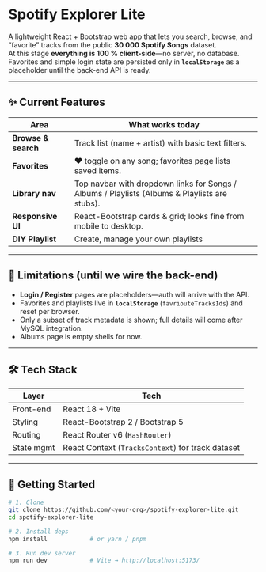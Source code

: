 # Spotify Explorer Lite

A lightweight React + Bootstrap web app that lets you search, browse, and
“favorite” tracks from the public **30 000 Spotify Songs** dataset.  
At this stage **everything is 100 % client-side**—no server, no database.  
Favorites and simple login state are persisted only in **`localStorage`** as a
placeholder until the back-end API is ready.

---

## ✨ Current Features
| Area | What works today |
|------|------------------|
| **Browse & search** | Track list (name + artist) with basic text filters. |
| **Favorites** | ♥ toggle on any song; favorites page lists saved items. |
| **Library nav** | Top navbar with dropdown links for Songs / Albums / Playlists (Albums & Playlists are stubs). |
| **Responsive UI** | React-Bootstrap cards & grid; looks fine from mobile to desktop. |
| **DIY Playlist** | Create, manage your own playlists |

---

## 🚧 Limitations (until we wire the back-end)

* **Login / Register** pages are placeholders—auth will arrive with the API.
* Favorites and playlists live in **`localStorage`** (`favriouteTracksIds`) and reset per browser.
* Only a subset of track metadata is shown; full details will come after MySQL
  integration.
* Albums page is empty shells for now.

---

## 🛠 Tech Stack

| Layer | Tech |
|-------|------|
| Front-end | React 18 + Vite |
| Styling | React-Bootstrap 2 / Bootstrap 5 |
| Routing | React Router v6 (`HashRouter`) |
| State mgmt | React Context (`TracksContext`) for track dataset |

---

## 🚀 Getting Started

```bash
# 1. Clone
git clone https://github.com/<your-org>/spotify-explorer-lite.git
cd spotify-explorer-lite

# 2. Install deps
npm install            # or yarn / pnpm

# 3. Run dev server
npm run dev            # Vite → http://localhost:5173/
